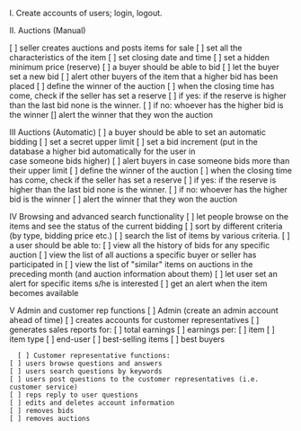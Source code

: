I. Create accounts of users; login, logout.

II. Auctions (Manual)

   [ ] seller creates auctions and posts items for sale
	[ ] set all the characteristics of the item
	[ ] set closing date and time
        [ ] set a hidden minimum price (reserve)
    [ ] a buyer should be able to bid
	    [ ] let the buyer set a new bid
	    [ ] alert other buyers of the item that a higher bid has been placed 
  [ ] define the winner of the auction
	[ ] when the closing time has come, check if the seller has set a reserve
	    [ ] if yes: if the reserve is higher than the last bid none is the winner.
	    [ ] if no: whoever has the higher bid is the winner
		[] alert the winner that they won the auction

III Auctions (Automatic)
    [ ] a buyer should be able to set an automatic bidding
	[ ] set a secret upper limit
	[ ] set a bid increment (put in the database a higher bid automatically for the user in       
       case someone bids higher)
    	[ ] alert buyers in case someone bids more than their upper limit 
   [ ] define the winner of the auction
	[ ] when the closing time has come, check if the seller has set a reserve
	    [ ] if yes: if the reserve is higher than the last bid none is the winner.
	    [ ] if no: whoever has the higher bid is the winner
		[ ] alert the winner that they won the auction


IV Browsing and advanced search functionality
    [ ] let people browse on the items and see the status of the current bidding
    [ ] sort by different criteria (by type, bidding price etc.)
    [ ] search the list of items by various criteria.
    [ ] a user should be able to:
	[ ] view all the history of bids for any specific auction
    	[ ] view the list of all auctions a specific buyer or seller has participated in
	[ ] view the list of "similar" items on auctions in the preceding month (and auction information about them)
    [ ] let user set an alert for specific items s/he is interested 
	[ ] get an alert when the item becomes available

V Admin and customer rep functions
      [ ] Admin (create an admin account ahead of time)
	[ ] creates accounts for customer representatives
    	[ ] generates sales reports for:
		[ ] total earnings
		[ ] earnings per:
	    		[ ] item
	    		[ ] item type
	    		[ ] end-user
    		[ ] best-selling items
   		[ ] best buyers

      [ ] Customer representative functions:
	[ ] users browse questions and answers
	[ ] users search questions by keywords
	[ ] users post questions to the customer representatives (i.e. customer service)
	[ ] reps reply to user questions
	[ ] edits and deletes account information
	[ ] removes bids 
	[ ] removes auctions 

